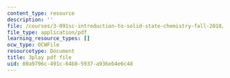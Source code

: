 ```yaml
---
content_type: resource
description: ''
file: /courses/3-091sc-introduction-to-solid-state-chemistry-fall-2010/80a9796c491c64b85937a936eb4e6c4d_rR8ZtI8m0Mo.pdf
file_type: application/pdf
learning_resource_types: []
ocw_type: OCWFile
resourcetype: Document
title: 3play pdf file
uid: 80a9796c-491c-64b8-5937-a936eb4e6c4d
---
```

